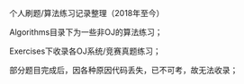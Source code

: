个人刷题/算法练习记录整理（2018年至今）

Algorithms目录下为一些非OJ的算法练习；

Exercises下收录各OJ系统/竞赛真题练习；

部分题目完成后，因各种原因代码丢失，已不可考，故无法收录；

